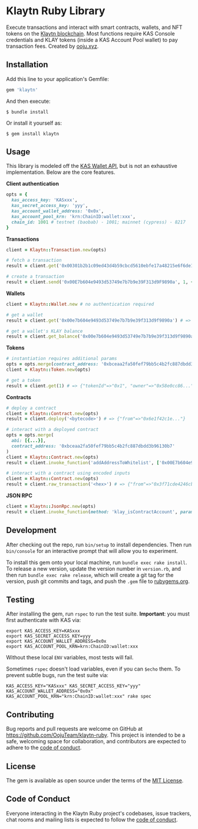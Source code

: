 # Klaytn Ruby Library
Execute transactions and interact with smart contracts, wallets, and NFT tokens on the [Klaytn blockchain](https://www.klaytn.com/). Most functions require KAS Console credentials and KLAY tokens (inside a KAS Account Pool wallet) to pay transaction fees. Created by [ooju.xyz](https://ooju.xyz).

## Installation

Add this line to your application's Gemfile:

```ruby
gem 'klaytn'
```

And then execute:

    $ bundle install

Or install it yourself as:

    $ gem install klaytn

## Usage
This library is modeled off the [KAS Wallet API](https://refs.klaytnapi.com/en/wallet/latest), but is not an exhaustive implementation. Below are the core features.

**Client authentication**
```rb
opts = {
  kas_access_key: 'KASxxx',
  kas_secret_access_key: 'yyy',
  kas_account_wallet_address: '0x0x',
  kas_account_pool_krn: 'krn:ChainID:wallet:xxx',
  chain_id: 1001 # testnet (baobab) - 1001; mainnet (cypress) - 8217
}
```

**Transactions**
```rb
client = Klaytn::Transaction.new(opts)

# fetch a transaction
result = client.get('0x00301b2b1c09ed43d4b59cbcd5610ebfe17a48215e6f6de10693eb368a489baa') # => {"blockHash"=>"0x597fb..."}

# create a transaction
result = client.send('0x00E7b604e9493d53749e7b7b9e39F313d9F9890a', 1, { memo: 'sending 1 peb' }) # => {"from"=>"0x..."}
```

**Wallets**
```rb
client = Klaytn::Wallet.new # no authentication required

# get a wallet
result = client.get('0x00e7b604e9493d53749e7b7b9e39f313d9f9890a') # => {"success"=>true, "code"=>0, "result"=> {"..."}

# get a wallet's KLAY balance
result = client.get_balance('0x00e7b604e9493d53749e7b7b9e39f313d9f9890a') # => 301.52 (KLAY)
```

**Tokens**
```rb
# instantiation requires additional params
opts = opts.merge(contract_address: '0xbceaa2fa50fef79bb5c4b2fc887dbdd3b96130b7')
client = Klaytn::Token.new(opts)

# get a token
result = client.get(1) # => {"tokenId"=>"0x1", "owner"=>"0x58e0cc86..."}
```

**Contracts**
```rb
# deploy a contract
client = Klaytn::Contract.new(opts)
result = client.deploy('<bytecode>') # => {"from"=>"0x6e1f42c1e..."}

# interact with a deployed contract
opts = opts.merge(
  abi: [{...}],
  contract_address: '0xbceaa2fa50fef79bb5c4b2fc887dbdd3b96130b7'
)
client = Klaytn::Contract.new(opts)
result = client.invoke_function('addAddressToWhitelist', ['0x00E7b604e9493d53749e7b7b9e39F313d9F9890a']) # => {"from"=>"0x3f71cde4246cb..."}

# interact with a contract using encoded inputs
client = Klaytn::Contract.new(opts)
result = client.raw_transaction('<hex>') # => {"from"=>"0x3f71cde4246cb..."}
```

**JSON RPC**
```rb
client = Klaytn::JsonRpc.new(opts)
result = client.invoke_function(method: 'klay_isContractAccount', params: ["0xbceaa2fa50fef79bb5c4b2fc887dbdd3b96130b7", "latest"]) # => {"jsonrpc"=>"2.0", ...}
```

## Development

After checking out the repo, run `bin/setup` to install dependencies. Then run `bin/console` for an interactive prompt that will allow you to experiment.

To install this gem onto your local machine, run `bundle exec rake install`. To release a new version, update the version number in `version.rb`, and then run `bundle exec rake release`, which will create a git tag for the version, push git commits and tags, and push the `.gem` file to [rubygems.org](https://rubygems.org).

## Testing

After installing the gem, run `rspec` to run the test suite. **Important**: you must first authenticate with KAS via:
```
export KAS_ACCESS_KEY=KASxxx
export KAS_SECRET_ACCESS_KEY=yyy
export KAS_ACCOUNT_WALLET_ADDRESS=0x0x
export KAS_ACCOUNT_POOL_KRN=krn:ChainID:wallet:xxx
```

Without these local `ENV` variables, most tests will fail.

Sometimes `rspec` doesn't load variables, even if you can `$echo` them. To prevent subtle bugs, run the test suite via:
```
KAS_ACCESS_KEY="KASxxx" KAS_SECRET_ACCESS_KEY="yyy" KAS_ACCOUNT_WALLET_ADDRESS="0x0x" KAS_ACCOUNT_POOL_KRN="krn:ChainID:wallet:xxx" rake spec
```

## Contributing

Bug reports and pull requests are welcome on GitHub at https://github.com/OojuTeam/klaytn-ruby. This project is intended to be a safe, welcoming space for collaboration, and contributors are expected to adhere to the [code of conduct](https://github.com/OojuTeam/klaytn-ruby/blob/master/CODE_OF_CONDUCT.md).


## License

The gem is available as open source under the terms of the [MIT License](https://opensource.org/licenses/MIT).

## Code of Conduct

Everyone interacting in the Klaytn Ruby project's codebases, issue trackers, chat rooms and mailing lists is expected to follow the [code of conduct](https://github.com/OojuTeam/klaytn-ruby/blob/master/CODE_OF_CONDUCT.md).
